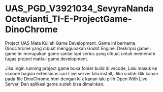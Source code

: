 # UAS_PGD_V3921034_SevyraNandaOctavianti_TI-E-ProjectGame-DinoChrome
Project UAS Mata Kuliah Game Development. Game ini bernama DinoChrome yang dibuat menggunakan Godot Engine. Deskripsi game : game ini merupakan game santai tapi serius yang dibuat untuk memenuhi tugas project matkul game development. 

Jika ingin running project game buka folder build di vscode,
Lalu masuk ke vscode bagian extensions cari Live server lalu install,
Jika sudah klik kanan pada file DinoChrome.html dengan klik kanan lalu pilih Open With Live Server,
Dan aplikasi game sudah bisa dimainkan.
